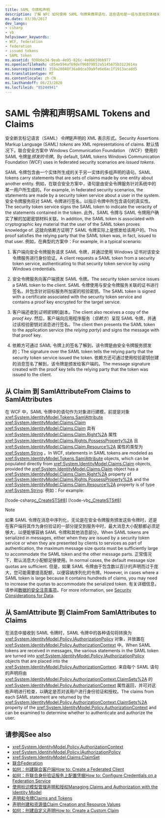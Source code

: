```yaml
---
title: SAML 令牌和声明
description: 了解 WFC 如何使用 SAML 令牌来携带语句，这些语句是一组与其他实体相关的声明。
ms.date: 03/30/2017
dev_langs:
- csharp
- vb
helpviewer_keywords:
- WCF, federation
- federation
- issued tokens
- SAML token
ms.assetid: 930b6e34-9eab-4e95-826c-4e06659bb977
ms.openlocfilehash: c054e594af69def96879852a5145675b3123614a
ms.sourcegitcommit: 358a28048f36a8dca39a9fe6e6ac1f1913acadd5
ms.translationtype: MT
ms.contentlocale: zh-CN
ms.lasthandoff: 06/23/2020
ms.locfileid: "85244941"
---
```

# <a name="saml-tokens-and-claims"></a><span data-ttu-id="4f72b-103">SAML 令牌和声明</span><span class="sxs-lookup"><span data-stu-id="4f72b-103">SAML Tokens and Claims</span></span>
<span data-ttu-id="4f72b-104">安全断言标记语言（SAML）*令牌*是声明的 XML 表示形式。</span><span class="sxs-lookup"><span data-stu-id="4f72b-104">Security Assertions Markup Language (SAML) *tokens* are XML representations of claims.</span></span> <span data-ttu-id="4f72b-105">默认情况下，联合安全方案中 Windows Communication Foundation （WCF）使用的 SAML 令牌是*颁发的令牌*。</span><span class="sxs-lookup"><span data-stu-id="4f72b-105">By default, SAML tokens Windows Communication Foundation (WCF) uses in federated security scenarios are *issued tokens*.</span></span>  
  
 <span data-ttu-id="4f72b-106">SAML 令牌包含由一个实体所生成的关于另一实体的多组声明的语句。</span><span class="sxs-lookup"><span data-stu-id="4f72b-106">SAML tokens carry statements that are sets of claims made by one entity about another entity.</span></span> <span data-ttu-id="4f72b-107">例如，在联合安全方案中，语句是由安全令牌服务针对系统中的某一用户所生成的。</span><span class="sxs-lookup"><span data-stu-id="4f72b-107">For example, in federated security scenarios, the statements are made by a security token service about a user in the system.</span></span> <span data-ttu-id="4f72b-108">安全令牌服务将对 SAML 令牌进行签名，以指示令牌中所包含语句的真实性。</span><span class="sxs-lookup"><span data-stu-id="4f72b-108">The security token service signs the SAML token to indicate the veracity of the statements contained in the token.</span></span> <span data-ttu-id="4f72b-109">此外，SAML 令牌与 SAML 令牌用户确实了解的加密密钥材料关联。</span><span class="sxs-lookup"><span data-stu-id="4f72b-109">In addition, the SAML token is associated with cryptographic key material that the user of the SAML token proves knowledge of.</span></span> <span data-ttu-id="4f72b-110">这就向依赖方证明了 SAML 令牌实际上是颁发给该用户的。</span><span class="sxs-lookup"><span data-stu-id="4f72b-110">This proof satisfies the relying party that the SAML token was, in fact, issued to that user.</span></span> <span data-ttu-id="4f72b-111">例如，在典型的方案中：</span><span class="sxs-lookup"><span data-stu-id="4f72b-111">For example, in a typical scenario:</span></span>  
  
1. <span data-ttu-id="4f72b-112">客户端向安全令牌服务请求 SAML 令牌，并通过使用 Windows 证书对该安全令牌服务进行身份验证。</span><span class="sxs-lookup"><span data-stu-id="4f72b-112">A client requests a SAML token from a security token service, authenticating to that security token service by using Windows credentials.</span></span>  
  
2. <span data-ttu-id="4f72b-113">安全令牌服务向客户端颁发 SAML 令牌。</span><span class="sxs-lookup"><span data-stu-id="4f72b-113">The security token service issues a SAML token to the client.</span></span> <span data-ttu-id="4f72b-114">SAML 令牌使用与安全令牌服务关联的证书进行签名，并包含针对目标服务所加密的校验密钥。</span><span class="sxs-lookup"><span data-stu-id="4f72b-114">The SAML token is signed with a certificate associated with the security token service and contains a proof key encrypted for the target service.</span></span>  
  
3. <span data-ttu-id="4f72b-115">客户端还收到*证明密钥*的副本。</span><span class="sxs-lookup"><span data-stu-id="4f72b-115">The client also receives a copy of the *proof key*.</span></span> <span data-ttu-id="4f72b-116">然后，客户端向应用程序服务（*信赖方*）呈现 SAML 令牌，并通过该校验密钥对消息进行签名。</span><span class="sxs-lookup"><span data-stu-id="4f72b-116">The client then presents the SAML token to the application service (the *relying party*) and signs the message with that proof key.</span></span>  
  
4. <span data-ttu-id="4f72b-117">依赖方可通过 SAML 令牌上的签名了解到，该令牌是由安全令牌服务颁发的；</span><span class="sxs-lookup"><span data-stu-id="4f72b-117">The signature over the SAML token tells the relying party that the security token service issued the token.</span></span> <span data-ttu-id="4f72b-118">依赖方还可通过使用校验密钥创建的消息签名了解到，该令牌是颁发给客户端的。</span><span class="sxs-lookup"><span data-stu-id="4f72b-118">The message signature created with the proof key tells the relying party that the token was issued to the client.</span></span>  
  
## <a name="from-claims-to-samlattributes"></a><span data-ttu-id="4f72b-119">从 Claim 到 SamlAttribute</span><span class="sxs-lookup"><span data-stu-id="4f72b-119">From Claims to SamlAttributes</span></span>  
 <span data-ttu-id="4f72b-120">在 WCF 中，SAML 令牌中的语句作为对象进行建模，前提是对象 <xref:System.IdentityModel.Tokens.SamlAttribute> <xref:System.IdentityModel.Claims.Claim> <xref:System.IdentityModel.Claims.Claim> 具有 <xref:System.IdentityModel.Claims.Claim.Right%2A> 属性 <xref:System.IdentityModel.Claims.Rights.PossessProperty%2A> 且 <xref:System.IdentityModel.Claims.Claim.Resource%2A> 属性的类型为 <xref:System.String> 。</span><span class="sxs-lookup"><span data-stu-id="4f72b-120">In WCF, statements in SAML tokens are modeled as <xref:System.IdentityModel.Tokens.SamlAttribute> objects, which can be populated directly from <xref:System.IdentityModel.Claims.Claim> objects, provided the <xref:System.IdentityModel.Claims.Claim> object has a <xref:System.IdentityModel.Claims.Claim.Right%2A> property of <xref:System.IdentityModel.Claims.Rights.PossessProperty%2A> and the <xref:System.IdentityModel.Claims.Claim.Resource%2A> property is of type <xref:System.String>.</span></span> <span data-ttu-id="4f72b-121">例如：</span><span class="sxs-lookup"><span data-stu-id="4f72b-121">For example:</span></span>  
  
 [!code-csharp[c_CreateSTS#8](../../../../samples/snippets/csharp/VS_Snippets_CFX/c_creatests/cs/source.cs#8)]
 [!code-vb[c_CreateSTS#8](../../../../samples/snippets/visualbasic/VS_Snippets_CFX/c_creatests/vb/source.vb#8)]  
  
> [!NOTE]
> <span data-ttu-id="4f72b-122">如果 SAML 令牌在消息中序列化，无论是在安全令牌服务颁发这些令牌时，还是在客户端将其作为身份验证的一部分提交到服务中时，最大消息大小配额都必须足够大，以便能够容纳 SAML 令牌和其他消息部分。</span><span class="sxs-lookup"><span data-stu-id="4f72b-122">When SAML tokens are serialized in messages, either when they are issued by a security token service or when they are presented by clients to services as part of authentication, the maximum message size quota must be sufficiently large to accommodate the SAML token and the other message parts.</span></span> <span data-ttu-id="4f72b-123">正常情况下，默认消息大小配额足够使用。</span><span class="sxs-lookup"><span data-stu-id="4f72b-123">In normal cases, the default message size quotas are sufficient.</span></span> <span data-ttu-id="4f72b-124">但是，如果 SAML 令牌由于包含数以百计的声明而过于庞大，您可能需要提高配额，以便容纳序列化的令牌。</span><span class="sxs-lookup"><span data-stu-id="4f72b-124">However, in cases where a SAML token is large because it contains hundreds of claims, you may need to increase the quotas to accommodate the serialized token.</span></span> <span data-ttu-id="4f72b-125">有关详细信息，请参阅[数据的安全注意事项](security-considerations-for-data.md)。</span><span class="sxs-lookup"><span data-stu-id="4f72b-125">For more information, see [Security Considerations for Data](security-considerations-for-data.md).</span></span>  
  
## <a name="from-samlattributes-to-claims"></a><span data-ttu-id="4f72b-126">从 SamlAttribute 到 Claim</span><span class="sxs-lookup"><span data-stu-id="4f72b-126">From SamlAttributes to Claims</span></span>  
 <span data-ttu-id="4f72b-127">在消息中接收到 SAML 令牌时，SAML 令牌中的各种语句将转换为 <xref:System.IdentityModel.Policy.IAuthorizationPolicy> 对象，并放置在 <xref:System.IdentityModel.Policy.AuthorizationContext> 中。</span><span class="sxs-lookup"><span data-stu-id="4f72b-127">When SAML tokens are received in messages, the various statements in the SAML token are turned into <xref:System.IdentityModel.Policy.IAuthorizationPolicy> objects that are placed into the <xref:System.IdentityModel.Policy.AuthorizationContext>.</span></span> <span data-ttu-id="4f72b-128">来自每个 SAML 语句的声明将由 <xref:System.IdentityModel.Policy.AuthorizationContext.ClaimSets%2A> 的 <xref:System.IdentityModel.Policy.AuthorizationContext> 属性返回，并可对这些声明进行检查，以确定是否对该用户进行身份验证和授权。</span><span class="sxs-lookup"><span data-stu-id="4f72b-128">The claims from each SAML statement are returned by the <xref:System.IdentityModel.Policy.AuthorizationContext.ClaimSets%2A> property of the <xref:System.IdentityModel.Policy.AuthorizationContext> and can be examined to determine whether to authenticate and authorize the user.</span></span>  
  
## <a name="see-also"></a><span data-ttu-id="4f72b-129">请参阅</span><span class="sxs-lookup"><span data-stu-id="4f72b-129">See also</span></span>

- <xref:System.IdentityModel.Policy.AuthorizationContext>
- <xref:System.IdentityModel.Policy.IAuthorizationPolicy>
- <xref:System.IdentityModel.Claims.ClaimSet>
- [<span data-ttu-id="4f72b-130">联合</span><span class="sxs-lookup"><span data-stu-id="4f72b-130">Federation</span></span>](federation.md)
- [<span data-ttu-id="4f72b-131">如何：创建联合客户端</span><span class="sxs-lookup"><span data-stu-id="4f72b-131">How to: Create a Federated Client</span></span>](how-to-create-a-federated-client.md)
- [<span data-ttu-id="4f72b-132">如何：在联合身份验证服务上配置凭据</span><span class="sxs-lookup"><span data-stu-id="4f72b-132">How to: Configure Credentials on a Federation Service</span></span>](how-to-configure-credentials-on-a-federation-service.md)
- [<span data-ttu-id="4f72b-133">使用标识模型管理声明和授权</span><span class="sxs-lookup"><span data-stu-id="4f72b-133">Managing Claims and Authorization with the Identity Model</span></span>](managing-claims-and-authorization-with-the-identity-model.md)
- [<span data-ttu-id="4f72b-134">声明和令牌</span><span class="sxs-lookup"><span data-stu-id="4f72b-134">Claims and Tokens</span></span>](claims-and-tokens.md)
- [<span data-ttu-id="4f72b-135">声明创建和资源值</span><span class="sxs-lookup"><span data-stu-id="4f72b-135">Claim Creation and Resource Values</span></span>](claim-creation-and-resource-values.md)
- [<span data-ttu-id="4f72b-136">如何：创建自定义声明</span><span class="sxs-lookup"><span data-stu-id="4f72b-136">How to: Create a Custom Claim</span></span>](../extending/how-to-create-a-custom-claim.md)
